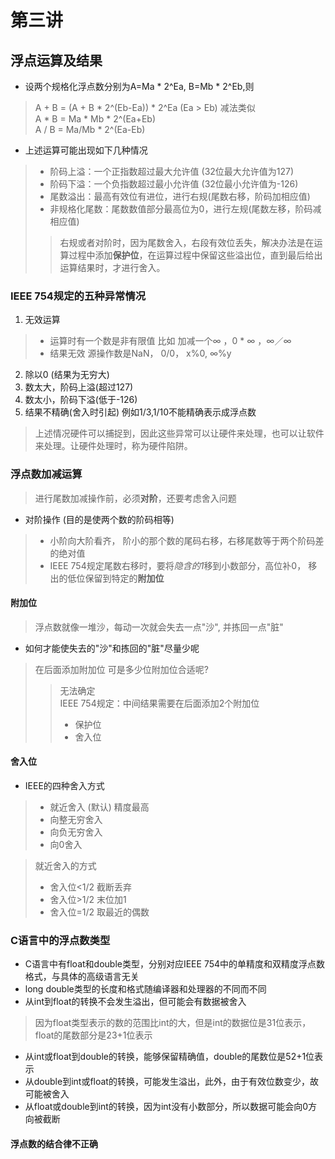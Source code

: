 # 第三讲    
## 浮点运算及结果    
* 设两个规格化浮点数分别为A=Ma * 2^Ea, B=Mb * 2^Eb,则   
> A + B = (A + B * 2^(Eb-Ea)) * 2^Ea   (Ea > Eb)  减法类似    
> A * B = Ma * Mb * 2^(Ea+Eb)     
> A / B = Ma/Mb * 2^(Ea-Eb)    

* 上述运算可能出现如下几种情况    
> - 阶码上溢：一个正指数超过最大允许值   (32位最大允许值为127)     
> - 阶码下溢：一个负指数超过最小允许值   (32位最小允许值为-126)
> - 尾数溢出：最高有效位有进位，进行右规(尾数右移，阶码加相应值)   
> - 非规格化尾数：尾数数值部分最高位为0，进行左规(尾数左移，阶码减相应值)     
> > 右规或者对阶时，因为尾数舍入，右段有效位丢失，解决办法是在运算过程中添加**保护位**，在运算过程中保留这些溢出位，直到最后给出运算结果时，才进行舍入。      

### IEEE 754规定的五种异常情况   
1. 无效运算    
> - 运算时有一个数是非有限值  比如 加减一个∞  ，0 * ∞ ，∞／∞     
> - 结果无效    源操作数是NaN， 0/0， x%0, ∞%y      

2. 除以0 (结果为无穷大)
3. 数太大，阶码上溢(超过127)    
4. 数太小，阶码下溢(低于-126)   
5. 结果不精确(舍入时引起)  例如1/3,1/10不能精确表示成浮点数   
> 上述情况硬件可以捕捉到，因此这些异常可以让硬件来处理，也可以让软件来处理。让硬件处理时，称为硬件陷阱。      

### 浮点数加减运算   
> 进行尾数加减操作前，必须**对阶**，还要考虑舍入问题  
* 对阶操作 (目的是使两个数的阶码相等)    
> - 小阶向大阶看齐， 阶小的那个数的尾码右移，右移尾数等于两个阶码差的绝对值    
> - IEEE 754规定尾数右移时，要将*隐含的1*移到小数部分，高位补0， 移出的低位保留到特定的**附加位**     

#### 附加位    
> 浮点数就像一堆沙，每动一次就会失去一点"沙", 并拣回一点"脏"     
* 如何才能使失去的"沙"和拣回的"脏"尽量少呢    
> 在后面添加附加位    可是多少位附加位合适呢?    
> > 无法确定   
> IEEE 754规定：中间结果需要在后面添加2个附加位   
> > - 保护位   
> > - 舍入位    

#### 舍入位  
* IEEE的四种舍入方式   
> - 就近舍入  (默认) 精度最高    
> - 向整无穷舍入   
> - 向负无穷舍入   
> - 向0舍入    

> 就近舍入的方式   
> - 舍入位<1/2  截断丢弃   
> - 舍入位>1/2  末位加1   
> - 舍入位=1/2  取最近的偶数     

### C语言中的浮点数类型   
* C语言中有float和double类型，分别对应IEEE 754中的单精度和双精度浮点数格式，与具体的高级语言无关    
* long double类型的长度和格式随编译器和处理器的不同而不同    
* 从int到float的转换不会发生溢出，但可能会有数据被舍入   
> 因为float类型表示的数的范围比int的大，但是int的数据位是31位表示，float的尾数部分是23+1位表示      

* 从int或float到double的转换，能够保留精确值，double的尾数位是52+1位表示    
* 从double到int或float的转换，可能发生溢出，此外，由于有效位数变少，故可能被舍入    
* 从float或double到int的转换，因为int没有小数部分，所以数据可能会向0方向被截断   

#### 浮点数的结合律不正确  
